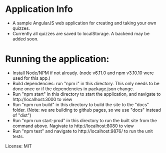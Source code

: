 # Application Info

* A sample AngularJS web application for creating and taking your own quizzes.
* Currently all quizzes are saved to localStorage. A backend may be added soon.

# Running the application:

* Install Node/NPM if not already. (node v6.11.0 and npm v3.10.10 were used for this app.)
* Build dependencies: run "npm i" in this directory. This only needs to be done once or if the dependencies in package.json change.
* Run "npm start" in this directory to start the application, and navigate to http://localhost:3000 to view
* Run "npm run build" in this directory to build the site to the "docs" folder. (Note: we are building to github pages, so we use "docs" instead of "dist")
* Run "npm run start-prod" in this directory to run the built site from the command above. Nagivate to http://localhost:8080 to view
* Run "npm test" and navigate to http://localhost:9876/ to run the unit tests.

License: MIT
